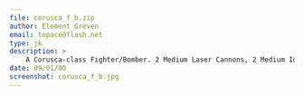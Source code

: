 ```yaml
---
file: corusca_f_b.zip
author: Element_Greven
email: topace@flash.net
type: jk
description: >
    A Corusca-class Fighter/Bomber. 2 Medium Laser Cannons, 2 Medium Ion Cannons, 2 Warhead Launchers. Rivals an X-Wing in atmospheric flight.  In space, it's comparable to an Assault Gunboat.
date: 09/01/00
screenshot: corusca_f_b.jpg
---
```

